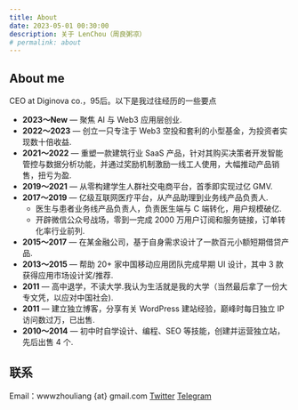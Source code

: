 ```yaml
---
title: About
date: 2023-05-01 00:30:00
description: 关于 LenChou（周良粥凉）
# permalink: about
---
```


## About me
CEO at Diginova co.，95后。以下是我过往经历的一些要点

- **2023～New** — 聚焦 AI 与 Web3 应用层创业.
- **2022～2023** — 创立一只专注于 Web3 空投和套利的小型基金，为投资者实现数十倍收益.
- **2021～2022** — 重塑一款建筑行业 SaaS 产品，针对其购买决策者开发智能管控与数据分析功能，并通过奖励机制激励一线工人使用，大幅推动产品销售，扭亏为盈.
- **2019～2021** — 从零构建学生人群社交电商平台，首季即实现过亿 GMV.
- **2017～2019** — 亿级互联网医疗平台，从产品助理到业务线产品负责人.
    - 医生与患者业务线产品负责人，负责医生端与 C 端转化，用户规模破亿.
    - 开辟微信公众号战场，零到一完成 2000 万用户订阅和服务链接，订单转化率行业前列.
- **2015～2017** — 在某金融公司，基于自身需求设计了一款百元小额短期借贷产品.
- **2013～2015** — 帮助 20+ 家中国移动应用团队完成早期 UI 设计，其中 3 款获得应用市场设计奖/推荐.
- **2011** — 高中退学，不读大学.我认为生活就是我的大学（当然最后拿了一份大专文凭，以应对中国社会).
- **2011** — 建立独立博客，分享有关 WordPress 建站经验，巅峰时每日独立 IP 访问数过万，已出售.
- **2010～2014** — 初中时自学设计、编程、SEO 等技能，创建并运营独立站，先后出售 4 个.

## 联系
Email：wwwzhouliang {at} gmail.com
[Twitter](https://x.com/lenchou95)
[Telegram](https://t.me/lenchou95)